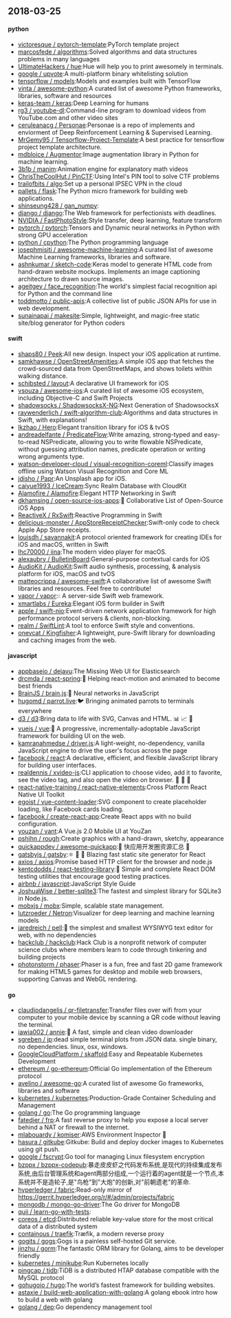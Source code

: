## 2018-03-25

#### python
* [victoresque / pytorch-template](https://github.com/victoresque/pytorch-template):PyTorch template project
* [marcosfede / algorithms](https://github.com/marcosfede/algorithms):Solved algorithms and data structures problems in many languages
* [UltimateHackers / hue](https://github.com/UltimateHackers/hue):Hue will help you to print awesomely in terminals.
* [google / upvote](https://github.com/google/upvote):A multi-platform binary whitelisting solution
* [tensorflow / models](https://github.com/tensorflow/models):Models and examples built with TensorFlow
* [vinta / awesome-python](https://github.com/vinta/awesome-python):A curated list of awesome Python frameworks, libraries, software and resources
* [keras-team / keras](https://github.com/keras-team/keras):Deep Learning for humans
* [rg3 / youtube-dl](https://github.com/rg3/youtube-dl):Command-line program to download videos from YouTube.com and other video sites
* [ceruleanacg / Personae](https://github.com/ceruleanacg/Personae):Personae is a repo of implements and enviorment of Deep Reinforcement Learning & Supervised Learning.
* [MrGemy95 / Tensorflow-Project-Template](https://github.com/MrGemy95/Tensorflow-Project-Template):A best practice for tensorflow project template architecture.
* [mdbloice / Augmentor](https://github.com/mdbloice/Augmentor):Image augmentation library in Python for machine learning.
* [3b1b / manim](https://github.com/3b1b/manim):Animation engine for explanatory math videos
* [ChrisTheCoolHut / PinCTF](https://github.com/ChrisTheCoolHut/PinCTF):Using Intel's PIN tool to solve CTF problems
* [trailofbits / algo](https://github.com/trailofbits/algo):Set up a personal IPSEC VPN in the cloud
* [pallets / flask](https://github.com/pallets/flask):The Python micro framework for building web applications.
* [shinseung428 / gan_numpy](https://github.com/shinseung428/gan_numpy):
* [django / django](https://github.com/django/django):The Web framework for perfectionists with deadlines.
* [NVIDIA / FastPhotoStyle](https://github.com/NVIDIA/FastPhotoStyle):Style transfer, deep learning, feature transform
* [pytorch / pytorch](https://github.com/pytorch/pytorch):Tensors and Dynamic neural networks in Python with strong GPU acceleration
* [python / cpython](https://github.com/python/cpython):The Python programming language
* [josephmisiti / awesome-machine-learning](https://github.com/josephmisiti/awesome-machine-learning):A curated list of awesome Machine Learning frameworks, libraries and software.
* [ashnkumar / sketch-code](https://github.com/ashnkumar/sketch-code):Keras model to generate HTML code from hand-drawn website mockups. Implements an image captioning architecture to drawn source images.
* [ageitgey / face_recognition](https://github.com/ageitgey/face_recognition):The world's simplest facial recognition api for Python and the command line
* [toddmotto / public-apis](https://github.com/toddmotto/public-apis):A collective list of public JSON APIs for use in web development.
* [sunainapai / makesite](https://github.com/sunainapai/makesite):Simple, lightweight, and magic-free static site/blog generator for Python coders

#### swift
* [shaps80 / Peek](https://github.com/shaps80/Peek):All new design. Inspect your iOS application at runtime.
* [samkhawse / OpenStreetAmenities](https://github.com/samkhawse/OpenStreetAmenities):A simple iOS app that fetches the crowd-sourced data from OpenStreetMaps, and shows toilets within walking distance.
* [schibsted / layout](https://github.com/schibsted/layout):A declarative UI framework for iOS
* [vsouza / awesome-ios](https://github.com/vsouza/awesome-ios):A curated list of awesome iOS ecosystem, including Objective-C and Swift Projects
* [shadowsocks / ShadowsocksX-NG](https://github.com/shadowsocks/ShadowsocksX-NG):Next Generation of ShadowsocksX
* [raywenderlich / swift-algorithm-club](https://github.com/raywenderlich/swift-algorithm-club):Algorithms and data structures in Swift, with explanations!
* [lkzhao / Hero](https://github.com/lkzhao/Hero):Elegant transition library for iOS & tvOS
* [andreadelfante / PredicateFlow](https://github.com/andreadelfante/PredicateFlow):Write amazing, strong-typed and easy-to-read NSPredicate, allowing you to write flowable NSPredicate, without guessing attribution names, predicate operation or writing wrong arguments type.
* [watson-developer-cloud / visual-recognition-coreml](https://github.com/watson-developer-cloud/visual-recognition-coreml):Classify images offline using Watson Visual Recognition and Core ML
* [jdisho / Papr](https://github.com/jdisho/Papr):An Unsplash app for iOS.
* [caiyue1993 / IceCream](https://github.com/caiyue1993/IceCream):Sync Realm Database with CloudKit
* [Alamofire / Alamofire](https://github.com/Alamofire/Alamofire):Elegant HTTP Networking in Swift
* [dkhamsing / open-source-ios-apps](https://github.com/dkhamsing/open-source-ios-apps):📱
Collaborative List of Open-Source iOS Apps
* [ReactiveX / RxSwift](https://github.com/ReactiveX/RxSwift):Reactive Programming in Swift
* [delicious-monster / AppStoreReceiptChecker](https://github.com/delicious-monster/AppStoreReceiptChecker):Swift-only code to check Apple App Store receipts.
* [louisdh / savannakit](https://github.com/louisdh/savannakit):A protocol oriented framework for creating IDEs for iOS and macOS, written in Swift
* [lhc70000 / iina](https://github.com/lhc70000/iina):The modern video player for macOS.
* [alexaubry / BulletinBoard](https://github.com/alexaubry/BulletinBoard):General-purpose contextual cards for iOS
* [AudioKit / AudioKit](https://github.com/AudioKit/AudioKit):Swift audio synthesis, processing, & analysis platform for iOS, macOS and tvOS
* [matteocrippa / awesome-swift](https://github.com/matteocrippa/awesome-swift):A collaborative list of awesome Swift libraries and resources. Feel free to contribute!
* [vapor / vapor](https://github.com/vapor/vapor):💧
A server-side Swift web framework.
* [xmartlabs / Eureka](https://github.com/xmartlabs/Eureka):Elegant iOS form builder in Swift
* [apple / swift-nio](https://github.com/apple/swift-nio):Event-driven network application framework for high performance protocol servers & clients, non-blocking.
* [realm / SwiftLint](https://github.com/realm/SwiftLint):A tool to enforce Swift style and conventions.
* [onevcat / Kingfisher](https://github.com/onevcat/Kingfisher):A lightweight, pure-Swift library for downloading and caching images from the web.

#### javascript
* [appbaseio / dejavu](https://github.com/appbaseio/dejavu):The Missing Web UI for Elasticsearch
* [drcmda / react-spring](https://github.com/drcmda/react-spring):🙌
Helping react-motion and animated to become best friends
* [BrainJS / brain.js](https://github.com/BrainJS/brain.js):🤖
Neural networks in JavaScript
* [hugomd / parrot.live](https://github.com/hugomd/parrot.live):🐦
Bringing animated parrots to terminals everywhere
* [d3 / d3](https://github.com/d3/d3):Bring data to life with SVG, Canvas and HTML.
📊
📈
🎉
* [vuejs / vue](https://github.com/vuejs/vue):🖖
A progressive, incrementally-adoptable JavaScript framework for building UI on the web.
* [kamranahmedse / driver.js](https://github.com/kamranahmedse/driver.js):A light-weight, no-dependency, vanilla JavaScript engine to drive the user's focus across the page
* [facebook / react](https://github.com/facebook/react):A declarative, efficient, and flexible JavaScript library for building user interfaces.
* [realdennis / xvideo-js](https://github.com/realdennis/xvideo-js):CLI application to choose video, add it to favorite, see the video tag, and also open the video on browser.
👋
🤞
🖖
* [react-native-training / react-native-elements](https://github.com/react-native-training/react-native-elements):Cross Platform React Native UI Toolkit
* [egoist / vue-content-loader](https://github.com/egoist/vue-content-loader):SVG component to create placeholder loading, like Facebook cards loading.
* [facebook / create-react-app](https://github.com/facebook/create-react-app):Create React apps with no build configuration.
* [youzan / vant](https://github.com/youzan/vant):A Vue.js 2.0 Mobile UI at YouZan
* [pshihn / rough](https://github.com/pshihn/rough):Create graphics with a hand-drawn, sketchy, appearance
* [quickappdev / awesome-quickapp](https://github.com/quickappdev/awesome-quickapp):💯
快应用开发圈资源汇总
💯
* [gatsbyjs / gatsby](https://github.com/gatsbyjs/gatsby):⚛️
📄
🚀
Blazing fast static site generator for React
* [axios / axios](https://github.com/axios/axios):Promise based HTTP client for the browser and node.js
* [kentcdodds / react-testing-library](https://github.com/kentcdodds/react-testing-library):🐐
Simple and complete React DOM testing utilities that encourage good testing practices.
* [airbnb / javascript](https://github.com/airbnb/javascript):JavaScript Style Guide
* [JoshuaWise / better-sqlite3](https://github.com/JoshuaWise/better-sqlite3):The fastest and simplest library for SQLite3 in Node.js.
* [mobxjs / mobx](https://github.com/mobxjs/mobx):Simple, scalable state management.
* [lutzroeder / Netron](https://github.com/lutzroeder/Netron):Visualizer for deep learning and machine learning models
* [jaredreich / pell](https://github.com/jaredreich/pell):📝
the simplest and smallest WYSIWYG text editor for web, with no dependencies
* [hackclub / hackclub](https://github.com/hackclub/hackclub):Hack Club is a nonprofit network of computer science clubs where members learn to code through tinkering and building projects
* [photonstorm / phaser](https://github.com/photonstorm/phaser):Phaser is a fun, free and fast 2D game framework for making HTML5 games for desktop and mobile web browsers, supporting Canvas and WebGL rendering.

#### go
* [claudiodangelis / qr-filetransfer](https://github.com/claudiodangelis/qr-filetransfer):Transfer files over wifi from your computer to your mobile device by scanning a QR code without leaving the terminal.
* [iawia002 / annie](https://github.com/iawia002/annie):👾
A fast, simple and clean video downloader
* [sgreben / jp](https://github.com/sgreben/jp):dead simple terminal plots from JSON data. single binary, no dependencies. linux, osx, windows.
* [GoogleCloudPlatform / skaffold](https://github.com/GoogleCloudPlatform/skaffold):Easy and Repeatable Kubernetes Development
* [ethereum / go-ethereum](https://github.com/ethereum/go-ethereum):Official Go implementation of the Ethereum protocol
* [avelino / awesome-go](https://github.com/avelino/awesome-go):A curated list of awesome Go frameworks, libraries and software
* [kubernetes / kubernetes](https://github.com/kubernetes/kubernetes):Production-Grade Container Scheduling and Management
* [golang / go](https://github.com/golang/go):The Go programming language
* [fatedier / frp](https://github.com/fatedier/frp):A fast reverse proxy to help you expose a local server behind a NAT or firewall to the internet.
* [mlabouardy / komiser](https://github.com/mlabouardy/komiser):AWS Environment Inspector
👮
* [hasura / gitkube](https://github.com/hasura/gitkube):Gitkube: Build and deploy docker images to Kubernetes using git push.
* [google / fscrypt](https://github.com/google/fscrypt):Go tool for managing Linux filesystem encryption
* [bzppx / bzppx-codepub](https://github.com/bzppx/bzppx-codepub):暴走皮皮虾之代码发布系统,是现代的持续集成发布系统,由后台管理系统和agent两部分组成,一个运行着的agent就是一个节点,本系统并不是造轮子,是"鸟枪"到"大炮"的创新,对"前朝遗老"的革命.
* [hyperledger / fabric](https://github.com/hyperledger/fabric):Read-only mirror of https://gerrit.hyperledger.org/r/#/admin/projects/fabric
* [mongodb / mongo-go-driver](https://github.com/mongodb/mongo-go-driver):The Go driver for MongoDB
* [quii / learn-go-with-tests](https://github.com/quii/learn-go-with-tests):
* [coreos / etcd](https://github.com/coreos/etcd):Distributed reliable key-value store for the most critical data of a distributed system
* [containous / traefik](https://github.com/containous/traefik):Træfik, a modern reverse proxy
* [gogits / gogs](https://github.com/gogits/gogs):Gogs is a painless self-hosted Git service.
* [jinzhu / gorm](https://github.com/jinzhu/gorm):The fantastic ORM library for Golang, aims to be developer friendly
* [kubernetes / minikube](https://github.com/kubernetes/minikube):Run Kubernetes locally
* [pingcap / tidb](https://github.com/pingcap/tidb):TiDB is a distributed HTAP database compatible with the MySQL protocol
* [gohugoio / hugo](https://github.com/gohugoio/hugo):The world’s fastest framework for building websites.
* [astaxie / build-web-application-with-golang](https://github.com/astaxie/build-web-application-with-golang):A golang ebook intro how to build a web with golang
* [golang / dep](https://github.com/golang/dep):Go dependency management tool
